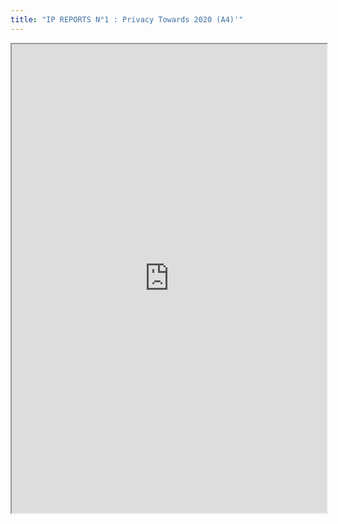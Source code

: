 ```yaml
---
title: "IP REPORTS N°1 : Privacy Towards 2020 (A4)'"
---
```



<iframe height="750" width="100%" src="https://ewelton.github.io/ktest/wiki.html#IP%20REPORTS%20N%C2%B01%20:%20Privacy%20Towards%202020%20(A4)'"></iframe>

